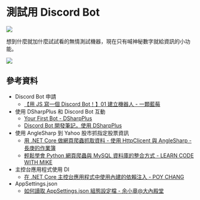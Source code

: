 ﻿# 測試用 Discord Bot 

![](https://i.imgur.com/FAYFPrz.png)

想到什麼就加什麼試試看的無情測試機器，現在只有喊神秘數字就給資訊的小功能。

![](https://i.imgur.com/Ax9iedt.png)

## 參考資料

- Discord Bot 申請
  - [【用 JS 寫一個 Discord Bot！】01 建立機器人 - 一顆藍莓](https://b-l-u-e-b-e-r-r-y.github.io/post/DiscordBot01/)
- 使用 DSharpPlus 和 Discord Bot 互動
  - [Your First Bot - DSharpPlus](https://dsharpplus.github.io/articles/basics/bot_account.html)
  - [Discord Bot 開發筆記，使用 DSharpPlus](https://home.gamer.com.tw/creationDetail.php?sn=4724360)
- 使用 AngleSharp 到 Yahoo 股市抓指定股票資訊
  - [用 .NET Core 做網頁爬蟲抓取資料 - 使用 HttpClicent 與 AngleSharp - 長庚的作業簿](https://dannyliu.me/%E7%94%A8-net-core%E5%81%9A%E7%B6%B2%E9%A0%81%E7%88%AC%E8%9F%B2%E6%8A%93%E5%8F%96%E8%B3%87%E6%96%99-%E4%BD%BF%E7%94%A8httpclicent%E8%88%87anglesharp/)
  - [輕鬆學會 Python 網頁爬蟲與 MySQL 資料庫的整合方式 - LEARN CODE WITH MIKE](https://www.learncodewithmike.com/2020/08/python-scraper-integrate-with-mysql.html)
- 主控台應用程式使用 DI
  - [在 .NET Core 主控台應用程式中使用內建的依賴注入 - POY CHANG](https://blog.poychang.net/dotnet-core-console-app-with-dependency-injection/)
- AppSettings.json
  - [如何讀取 AppSettings.json 組態設定檔 - 余小章@大內殿堂](https://dotblogs.com.tw/yc421206/2020/06/28/how_to_read_config_appsettings_json_via_net_core_31)
